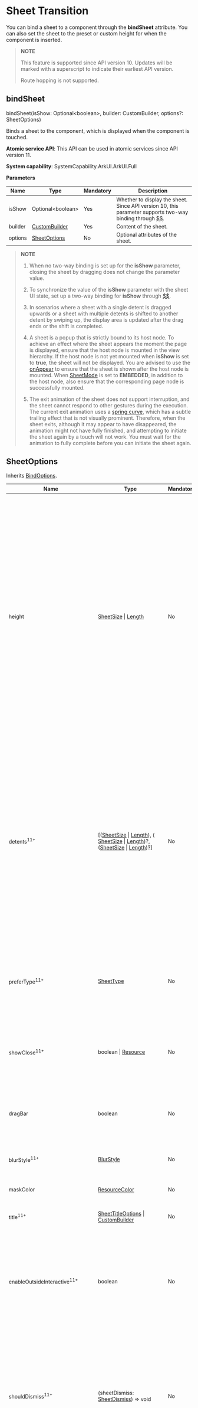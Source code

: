 # Sheet Transition

You can bind a sheet to a component through the **bindSheet** attribute. You can also set the sheet to the preset or custom height for when the component is inserted.

>  **NOTE**
>
>  This feature is supported since API version 10. Updates will be marked with a superscript to indicate their earliest API version.
>
>  Route hopping is not supported.

## bindSheet

bindSheet(isShow: Optional\<boolean\>, builder: CustomBuilder, options?: SheetOptions)

Binds a sheet to the component, which is displayed when the component is touched.

**Atomic service API**: This API can be used in atomic services since API version 11.

**System capability**: SystemCapability.ArkUI.ArkUI.Full

**Parameters**

| Name | Type                                       | Mandatory| Description                                                        |
| ------- | ------------------------------------------- | ---- | ------------------------------------------------------------ |
| isShow  | Optional\<boolean\>                          | Yes  | Whether to display the sheet.<br>Since API version 10, this parameter supports two-way binding through [$$](../../../quick-start/arkts-two-way-sync.md).|
| builder | [CustomBuilder](ts-types.md#custombuilder8) | Yes  | Content of the sheet.                                        |
| options | [SheetOptions](#sheetoptions)               | No  | Optional attributes of the sheet.                                  |

> **NOTE**
>
> 1. When no two-way binding is set up for the **isShow** parameter, closing the sheet by dragging does not change the parameter value.
>
> 2. To synchronize the value of the **isShow** parameter with the sheet UI state, set up a two-way binding for **isShow** through [$$](../../../quick-start/arkts-two-way-sync.md).
>
> 3. In scenarios where a sheet with a single detent is dragged upwards or a sheet with multiple detents is shifted to another detent by swiping up, the display area is updated after the drag ends or the shift is completed.
>
> 4. A sheet is a popup that is strictly bound to its host node. To achieve an effect where the sheet appears the moment the page is displayed, ensure that the host node is mounted in the view hierarchy. If the host node is not yet mounted when **isShow** is set to **true**, the sheet will not be displayed. You are advised to use the [onAppear](ts-universal-events-show-hide.md#onappear) to ensure that the sheet is shown after the host node is mounted.
> When [SheetMode](#sheetmode12) is set to **EMBEDDED**, in addition to the host node, also ensure that the corresponding page node is successfully mounted.
>
> 5. The exit animation of the sheet does not support interruption, and the sheet cannot respond to other gestures during the execution. The current exit animation uses a [spring curve](../../../ui/arkts-spring-curve.md), which has a subtle trailing effect that is not visually prominent. Therefore, when the sheet exits, although it may appear to have disappeared, the animation might not have fully finished, and attempting to initiate the sheet again by a touch will not work. You must wait for the animation to fully complete before you can initiate the sheet again.
>
## SheetOptions

Inherits [BindOptions](#bindoptions).

| Name             | Type                                      | Mandatory  | Description             |
| --------------- | ---------------------------------------- | ---- | --------------- |
| height          | [SheetSize](#sheetsize) \| [Length](ts-types.md#length) | No   | Height of the sheet.<br>Default value: **LARGE**<br>**NOTE**<br>In versions earlier than API version 12, this attribute is ineffective for a bottom sheet in landscape mode; the height is fixed at 8 vp from the top of the screen.<br>Since API version 12, this attribute takes effect for a bottom sheet in landscape mode; the maximum height is 8 vp from the top of the screen.<br>Since API version 14, for a bottom sheet in landscape mode, the maximum height is 8 vp from the top of the screen if there is no status bar, and 8 vp from the status bar if there is one.<br>When a bottom sheet has **detents** set, this attribute is ineffective.<br>For a bottom sheet in portrait mode, the maximum height is 8 vp from the status bar.<br>For center and popup sheets set to **SheetSize.LARGE** or **SheetSize.MEDIUM**, this attribute is ineffective, with the default height being 560 vp. For center and popup sheets, the minimum height is 320 vp, and the maximum height is 90% of the shorter edge of the window. If the height specified by **Length** and the height adaptively set with **SheetSize.FIT_CONTENT** exceed the maximum height, the maximum height is used instead. If they are less than the minimum height, the minimum height is used instead.<br>**Atomic service API**: This API can be used in atomic services since API version 11.|
| detents<sup>11+</sup> | [([SheetSize](#sheetsize) \| [Length](ts-types.md#length)), ( [SheetSize](#sheetsize) \| [Length](ts-types.md#length))?, ([SheetSize](#sheetsize) \| [Length](ts-types.md#length))?] | No| Array of heights where the sheet can rest.<br>**NOTE**<br>Since API version 12, this attribute takes effect for a bottom sheet in landscape mode.<br>In earlier versions, this attribute takes effect only for the bottom sheet in portrait mode. The first height in the tuple is the initial height.<br>The sheet can switch between heights by dragging. After the sheet is dragged and released, it switches to the target height or remains at the current height, depending on the velocity and distance.<br> If the velocity exceeds the threshold, the sheet switches to the target height in the same direction as the velocity. If the velocity is less than the threshold, the displacement distance is used for judgement. If the displacement distance is greater than 1/2 of the distance between the current and target positions, the sheet switches to the target height in the same direction as the velocity; otherwise, the sheet remains at the current height.<br> Velocity threshold: 1000; Distance threshold: 50%.<br>**Atomic service API**: This API can be used in atomic services since API version 12.|
| preferType<sup>11+</sup> | [SheetType](#sheettype11)| No| Type of the sheet.<br>**NOTE**<br>The types supported by the sheet vary by window.<br>1. Width < 600 vp: bottom<br>2. 600 vp <= width < 840 vp: bottom and center (default)<br>3. Width >= 840 vp: bottom, center, and popup (default)<br>**Atomic service API**: This API can be used in atomic services since API version 12.|
| showClose<sup>11+</sup> | boolean \| [Resource](ts-types.md#resource) | No| Whether to display the close icon. By default, the icon is displayed.<br> On 2-in-1 devices, the icon does not have a background by default.<br>**NOTE**<br>The value of **Resource** must be of the Boolean type.<br>**Atomic service API**: This API can be used in atomic services since API version 12.|
| dragBar         | boolean                                  | No   | Whether to display the drag bar.<br>**NOTE**<br>By default, the drag bar is displayed only when the sheet's **detents** attribute is set to multiple heights and the settings take effect.  <br>**Atomic service API**: This API can be used in atomic services since API version 11.|
| blurStyle<sup>11+</sup> | [BlurStyle](ts-universal-attributes-background.md#blurstyle9) | No| Background blur of the sheet. By default, there is no background blur.<br>**Atomic service API**: This API can be used in atomic services since API version 12.|
| maskColor | [ResourceColor](ts-types.md#resourcecolor) | No| Mask color of the sheet.<br>**Atomic service API**: This API can be used in atomic services since API version 11.|
| title<sup>11+</sup> | [SheetTitleOptions](#sheettitleoptions11) \| [CustomBuilder](ts-types.md#custombuilder8) | No| Title of the sheet.<br>**Atomic service API**: This API can be used in atomic services since API version 12.|
| enableOutsideInteractive<sup>11+</sup> | boolean | No| Whether to allow users to interact with the page pertaining to the sheet.<br>**NOTE**<br>The value **true** means that interactions are allowed, in which case no mask is not displayed. The value **false** means that interactions are not allowed, in which case a mask is displayed. If this parameter is not set, interactions are allowed for the popup sheet, but not for bottom and center sheets. If this parameter is set to **true**, the setting of **maskColor** does not take effect.<br>**Atomic service API**: This API can be used in atomic services since API version 12.|
| shouldDismiss<sup>11+</sup> | (sheetDismiss: [SheetDismiss](#sheetdismiss11)) => void | No| Callback invoked when the user performs an interactive dismiss operation: pulling down or clicking the back button, the mask, or the close icon.<br>**NOTE**<br>If this callback is registered, the sheet is not dismissed immediately when the user performs the above operations. To dismiss the sheet, you must call **shouldDismiss.dismiss()** in the callback.<br>If this callback is not registered, the sheet is dismissed immediately when the user performs the above operations, without any additional behavior.<br>It is recommended that this API be used in scenarios where a [secondary confirmation](../../../ui/arkts-sheet-page.md#secondary-confirmation-capability) is required<br>**Atomic service API**: This API can be used in atomic services since API version 12.|
| onWillDismiss<sup>12+</sup> | [DismissSheetAction](#dismisssheetaction12) | No   | Callback invoked when the user performs an interactive dismiss operation: pulling down or clicking the back button, the mask, or the close icon, to obtain the type of dismiss operation and decide whether to dismiss the sheet.<br>**NOTE**<br>If this callback is registered, the sheet is not dismissed immediately when the user performs the above operations. Instead,you can use the [reason](../js-apis-promptAction.md#dismissreason12) parameter in the callback to determine the type of dismiss operation and decide whether to dismiss the sheet.<br>If this callback is not registered, the sheet is dismissed immediately when the user performs the above operations, without any additional behavior.<br>No further interception with **onWillDismiss** is allowed in an **onWillDismiss** callback.<br>It is recommended that this API be used in scenarios where a [secondary confirmation](../../../ui/arkts-sheet-page.md#secondary-confirmation-capability) is required<br>**Atomic service API**: This API can be used in atomic services since API version 12.|
| onWillSpringBackWhenDismiss<sup>12+</sup> | [SpringBackAction](#springbackaction12) | No   | Callback invoked when the user performs a pull-down-to-dismiss gesture, to control the bounce effect.<br>**NOTE**<br>If this callback is registered along with **shouldDismiss** or **onWillDismiss**,you can control whether the sheet bounces back during the pull-down-to-dismiss operation by calling **springBack** in the callback.<br>If this callback is not registered but **shouldDismiss** or **onWillDismiss** is registered, the sheet will bounce back before remaining open or being dismissed based on the callback behavior.<br>If neither this callback nor **shouldDismiss** or **onWillDismiss** is registered, the sheet is dismissed by default during the pull-down-to-dismiss operation.<br>**Atomic service API**: This API can be used in atomic services since API version 12.|
| onHeightDidChange<sup>12+</sup> | Callback&lt;number&gt; | No| Callback for changes in the height of the sheet.<br>**NOTE**<br>For a bottom sheet, the height of each frame is only returned when there are changes in detents or during drag actions. When the sheet is pulled up or making space for the soft keyboard, only the final height is returned. For other types of sheets, the final height is only returned when the sheet is pulled up.<br>The return value is in px.<br>**Atomic service API**: This API can be used in atomic services since API version 12.|
| onDetentsDidChange<sup>12+</sup> | Callback&lt;number&gt; | No| Callback for changes in the detents of the sheet.<br>**NOTE**<br>For a bottom sheet, the final height is returned when there are changes in detents.<br>The return value is in px.<br>**Atomic service API**: This API can be used in atomic services since API version 12.|
| onWidthDidChange<sup>12+</sup> | Callback&lt;number&gt; | No| Callback for changes in the width of the sheet.<br>**NOTE**<br>The final height is returned when there are changes in the width.<br>The return value is in px.<br>**Atomic service API**: This API can be used in atomic services since API version 12.|
| onTypeDidChange<sup>12+</sup> | Callback&lt;[SheetType](#sheettype11)&gt;| No| Callback for changes in the type of the sheet.<br>**NOTE**<br>The final type is returned when there are changes in the type.<br>**Atomic service API**: This API can be used in atomic services since API version 12.|
| borderWidth<sup>12+</sup> | [Dimension](ts-types.md#dimension10) \| [EdgeWidths](ts-types.md#edgewidths9) \| [LocalizedEdgeWidths](ts-types.md#localizededgewidths12)<sup>12+</sup>  | No| Border width of the sheet.<br>You can set the width for all four sides or set separate widths for individual sides.<br>Default value: **0**<br> Percentage parameter method: Set the border width of the sheet as a percentage of the width of the parent element.<br>If the left and right border widths of the sheet are greater than the width of the sheet, and the top and bottom border widths are greater than the height of the sheet, the display may not appear as expected.<br>**NOTE**<br>For bottom sheets, the bottom border width setting is ineffective.<br>**Atomic service API**: This API can be used in atomic services since API version 12.|
| borderColor<sup>12+</sup> | [ResourceColor](ts-types.md#resourcecolor) \| [EdgeColors](ts-types.md#edgecolors9) \| [LocalizedEdgeColors](ts-types.md#localizededgecolors12)<sup>12+</sup>  | No| Border color of the sheet.<br>Default value: **Color.Black**<br> **borderColor** must be used with **borderWidth** in pairs.<br>**NOTE**<br>For bottom sheets, the bottom border color setting is ineffective.<br>**Atomic service API**: This API can be used in atomic services since API version 12.|
| borderStyle<sup>12+</sup> | [BorderStyle](ts-appendix-enums.md#borderstyle) \| [EdgeStyles](ts-types.md#edgestyles9)  | No| Border style of the sheet.<br>Default value: **BorderStyle.Solid**<br> **borderStyle** must be used with **borderWidth** in pairs.<br>**NOTE**<br>For bottom sheets, the bottom border style setting is ineffective.<br>**Atomic service API**: This API can be used in atomic services since API version 12.|
| width<sup>12+</sup> | [Dimension](ts-types.md#dimension10)   | No| Width of the sheet.<br> Percentage parameter method: Set the width of the sheet as a percentage of the width of the parent element. <br>**Atomic service API**: This API can be used in atomic services since API version 12.|
| shadow<sup>12+</sup> | [ShadowOptions](ts-universal-attributes-image-effect.md#shadowoptions) \| [ShadowStyle](ts-universal-attributes-image-effect.md#shadowstyle10)   | No| Shadow of the sheet.<br>Default value for 2-in-1 devices: **ShadowStyle.OUTER_FLOATING_SM**<br>**Atomic service API**: This API can be used in atomic services since API version 12.|
| uiContext<sup>12+</sup> | [UIContext](../js-apis-arkui-UIContext.md#uicontext)   | No| **UIContext** instance corresponding to the window where the sheet is displayed.<br>**NOTE**<br>The sheet launched with [openBindSheet](../js-apis-arkui-UIContext.md#openbindsheet12) does not support setting or updating this attribute.<br>**Atomic service API**: This API can be used in atomic services since API version 12.|
| mode<sup>12+</sup> | [SheetMode](#sheetmode12)   | No| Display mode of the sheet.<br>Default value: **SheetMode.OVERLAY**<br>**NOTE**<br> 1. During the display of the sheet, the **mode** attribute does not support dynamic changes. The display hierarchy of the two modes is entirely different, making it impossible to switch a sheet from one mode to another while it is being displayed. You are advised to clearly define and fix the **mode** value to ensure consistency in the display hierarchy.<br> 2. The **UIContext** attribute cannot be set when **SheetMode.EMBEDDED** is set, as their corresponding sheet display hierarchy effects are mutually conflicting.<br>3. For a sheet launched with [openBindSheet](../js-apis-arkui-UIContext.md#openbindsheet12), if a valid target ID is not provided, **SheetMode.EMBEDDED** cannot be set, and the default value **SheetMode.OVERLAY** is used.<br>**Atomic service API**: This API can be used in atomic services since API version 12.|
| scrollSizeMode<sup>12+</sup> | [ScrollSizeMode](#scrollsizemode12)   | No| Timing for updating the content display area of the sheet when it is scrolled.<br>Default value: **ScrollSizeMode.FOLLOW_DETENT**|
| keyboardAvoidMode<sup>13+</sup> | [SheetKeyboardAvoidMode](#sheetkeyboardavoidmode13) | No| How the sheet avoids the soft keyboard when it is brought up.<br> Default value: **TRANSLATE_AND_SCROLL**<br>**Atomic service API**: This API can be used in atomic services since API version 13.|
| enableHoverMode<sup>14+</sup>              | boolean | No  | Whether to enable the hover mode.<br>Default value: **false**, meaning not to enable the hover mode.<br>**NOTE**<br>The bottom and popup sheets do not respond in the hover mode.|
| hoverModeArea<sup>14+</sup>              | [HoverModeAreaType](ts-appendix-enums.md#hovermodeareatype14) | No  | Display area of the dialog box in hover mode.<br>Default value: **HoverModeAreaType.BOTTOM_SCREEN**|
| radius<sup>16+</sup> | [LengthMetrics](../js-apis-arkui-graphics.md#lengthmetrics12) \| [BorderRadiuses](ts-types.md#borderradiuses9) \| [LocalizedBorderRadiuses](ts-types.md#LocalizedBorderRadiuses12) | No| Corner radius of the sheet.<br>To deliver the optimal experience, use the same radius for the four corners.<br>Default value: **32vp**<br>**NOTE**<br>1. The corner radius is displayed based on the set value. If it is not set, the default value is used. The bottom sheet does not display the bottom two corners, even if they are set.<br>2. If different corner radii are set for the four corners and one of the values is invalid, the corner pertaining to the invalid value is reset to the default value, while the other corners retain their set values. If a uniform corner radius is set for all four corners and the value is invalid, all four corners are reset to the default value.<br>3. When the corner radius is set as a percentage, the width of the sheet is used as the reference.<br>4. If the corner radius is greater than half the width of the sheet, it is set to half the width of the sheet.<br>5. If the height of the sheet is too small and the corner radius is set too large, it may cause display issues.<br>**Atomic service API**: This API can be used in atomic services since API version 16.|
## SheetSize

| Name                     | Value   | Description                        |
| ------------------------- | ---- | -------------------------------- |
| MEDIUM                    | 0    | The sheet height is half of the screen height.<br>**Atomic service API**: This API can be used in atomic services since API version 11.  |
| LARGE                     | 1    | The sheet height is almost the screen height.<br>**Atomic service API**: This API can be used in atomic services since API version 11.  |
| FIT_CONTENT<sup>11+</sup> | 2    | The sheet height automatically adapts to the content.<br>**Atomic service API**: This API can be used in atomic services since API version 12.|

## BindOptions

| Name           | Type                                      | Mandatory| Description                    |
| --------------- | ------------------------------------------ | ---- | ------------------------ |
| backgroundColor | [ResourceColor](ts-types.md#resourcecolor) | No  | Background color of the sheet.<br>Default value: **Color.White**<br>**Atomic service API**: This API can be used in atomic services since API version 11.|
| onWillAppear<sup>12+</sup>        | () => void                                 | No  | Callback for when the sheet is about to be displayed (before the animation starts). **Atomic service API**: This API can be used in atomic services since API version 12.|
| onAppear        | () => void                                 | No  | Callback for when the sheet is displayed (after the animation ends).<br>**Atomic service API**: This API can be used in atomic services since API version 11.|
| onWillDisappear<sup>12+</sup>     | () => void                                 | No  | Callback for when the sheet is about to disappear (before the animation starts).<br>**NOTE**<br>Modifying state variables within the **onWillDisappear** function is not allowed, as it may lead to unstable component behavior. **Atomic service API**: This API can be used in atomic services since API version 12.|
| onDisappear     | () => void                                 | No  | Callback for when the sheet disappears (after the animation ends).<br>**Atomic service API**: This API can be used in atomic services since API version 11.|

## SheetType<sup>11+</sup>

**Atomic service API**: This API can be used in atomic services since API version 12.

| Name  | Value  | Description                                              |
| ------ | ---- | ------------------------------------------------------ |
| BOTTOM | 0    | Bottom sheet.                                            |
| CENTER | 1    | Center sheet.                                            |
| POPUP  | 2    | Popup sheet. The popup sheet cannot be dismissed with a pull-down gesture.|

## SheetDismiss<sup>11+</sup>

**Atomic service API**: This API can be used in atomic services since API version 12.

| Name   | Type      | Mandatory| Description                                                        |
| ------- | ---------- | ---- | ------------------------------------------------------------ |
| dismiss | () => void | Yes  | Callback for dismissing the sheet. Call this API only when you need the sheet to exit.|

## SheetTitleOptions<sup>11+</sup>

**Atomic service API**: This API can be used in atomic services since API version 12.

| Name    | Type                                  | Mandatory| Description                |
| -------- | -------------------------------------- | ---- | -------------------- |
| title    | [ResourceStr](ts-types.md#resourcestr) | Yes  | Main title of the sheet.|
| subtitle | [ResourceStr](ts-types.md#resourcestr) | No  | Subtitle of the sheet.|

## SheetMode<sup>12+</sup>

**Atomic service API**: This API can be used in atomic services since API version 12.

| Name                     | Value  | Description                        |
| ------------------------- | ---- | -------------------------------- |
| OVERLAY                   | 0    | The sheet is displayed at the top of the window corresponding to the current **UIContext** instance, above all pages. It is displayed at the same level as dialog boxes.  |
| EMBEDDED                  | 1    | The sheet is displayed at the top of the current page.<br>**NOTE**<br>Currently, the sheet can only be mounted on a **Page** or **NavDestination** node, with priority given to the **NavDestination** node if it is present. This means that, the sheet can only be displayed at the top of these two types of pages.<br> In this mode, new pages can overlay the sheet, and when the user returns to the previous page, the sheet remains present without losing its content.<br> In this mode, you must ensure that the target page node, such as the **Page** node, has been attached to the tree before bringing up the sheet; otherwise, the sheet will not be able to be attached to the corresponding page node.|

## ScrollSizeMode<sup>12+</sup>
| Name          | Value  | Description                        |
| ------------------------- | ---- | -------------------------------- |
| FOLLOW_DETENT | 0    | The sheet updates the content display area after a swipe ends.  |
| CONTINUOUS    | 1    | The sheet continuously updates the content display area during the scroll process.|

## DismissSheetAction<sup>12+</sup>

**Atomic service API**: This API can be used in atomic services since API version 12.

| Name             | Type                                      | Mandatory  | Description           |
| --------------- | ---------------------------------------- | ---- | ------------- |
| dismiss | function | Yes   | Callback for dismissing the sheet. Call this API when you need to exit the page.|
| reason | [DismissReason](../js-apis-promptAction.md#dismissreason12) | Yes   | Type of operation that causes the sheet to be dismissed. |

## SpringBackAction<sup>12+</sup>

| Name             | Type                                      | Mandatory  | Description           |
| --------------- | ---------------------------------------- | ---- | ------------- |
| springBack | function | Yes   | Callback to control the interactive spring back before the sheet is dismissed. |

## SheetKeyboardAvoidMode<sup>13+</sup>

| Name          | Value  | Description                        |
| ------------------------- | ---- | -------------------------------- |
| NONE | 0    | Disables keyboard avoidance for the sheet.  |
| TRANSLATE_AND_RESIZE    | 1    | Lifts the sheet to avoid the keyboard;<br>if not enough, resizes the content.|
| RESIZE_ONLY    | 2    | Resizes the content to avoid the keyboard.|
| TRANSLATE_AND_SCROLL    | 3    | Lifts the sheet to avoid the keyboard;<br>if not enough, scrolls the content.|

## Example
### Example 1: Setting Sheets with Different Heights

This example demonstrates how to set different heights for sheets using the **height** property.

```ts
// xxx.ets
@Entry
@Component
struct SheetTransitionExample {
  @State isShow: boolean = false
  @State isShow2: boolean = false
  @State sheetHeight: number = 300;

  @Builder
  myBuilder() {
    Column() {
      Button("change height")
        .margin(10)
        .fontSize(20)
        .onClick(() => {
          this.sheetHeight = 500;
        })

      Button("Set Illegal height")
        .margin(10)
        .fontSize(20)
        .onClick(() => {
          this.sheetHeight = -1;
        })

      Button("close modal 1")
        .margin(10)
        .fontSize(20)
        .onClick(() => {
          this.isShow = false;
        })
    }
    .width('100%')
    .height('100%')
  }

  build() {
    Column() {
      Button("transition modal 1")
        .onClick(() => {
          this.isShow = true
        })
        .fontSize(20)
        .margin(10)
        .bindSheet($$this.isShow, this.myBuilder(), {
          height: this.sheetHeight,
          backgroundColor: Color.Green,
          onWillAppear: () => {
            console.log("BindSheet onWillAppear.")
          },
          onAppear: () => {
            console.log("BindSheet onAppear.")
          },
          onWillDisappear: () => {
            console.log("BindSheet onWillDisappear.")
          },
          onDisappear: () => {
            console.log("BindSheet onDisappear.")
          }
        })
    }
    .justifyContent(FlexAlign.Center)
    .width('100%')
    .height('100%')
  }
}
```

![en-us_sheet](figures/en-us_sheet1.gif)

### Example 2: Setting Three Different Height Detents

This example demonstrates how to use the **detents** property of **bindSheet** to set three different height detents for a sheet.
1. The drag bar is only effective when there are multiple height detents.
2. Unlike the **height** property, which can set different heights at different times, the **detents** property provides a gesture to switch between detent heights and is more suitable for fixed height intervals.
3. If the height range is uncertain or there may be more than three different heights, avoid using the **detents** property.

```ts
// xxx.ets
@Entry
@Component
struct SheetTransitionExample {
  @State isShow: boolean = false

  @Builder
  myBuilder() {
    Column() {
      Button("content1")
        .margin(10)
        .fontSize(20)

      Button("content2")
        .margin(10)
        .fontSize(20)
    }
    .width('100%')
  }

  build() {
    Column() {
      Button("transition modal 1")
        .onClick(() => {
          this.isShow = true
        })
        .fontSize(20)
        .margin(10)
        .bindSheet($$this.isShow, this.myBuilder(), {
          detents: [SheetSize.MEDIUM, SheetSize.LARGE, 200],
          backgroundColor: Color.Gray,
          blurStyle: BlurStyle.Thick,
          showClose: true,
          title: { title: "title", subtitle: "subtitle" },
        })
    }
    .justifyContent(FlexAlign.Start)
    .width('100%')
    .height('100%')
  }
}
```

![en-us_sheet](figures/en-us_sheet2.gif)

### Example 3: Setting the Border Width and Color

This example demonstrates how to use the **borderWidth** and **borderColor** properties with **LocalizedEdgeWidths** and **LocalizedEdgeColors** types in **bindSheet**.

```ts
// xxx.ets
import { LengthMetrics } from '@kit.ArkUI'

@Entry
@Component
struct SheetTransitionExample {
  @State isShow: boolean = false

  @Builder
  myBuilder() {
    Column() {
      Button("content1")
        .margin(10)
        .fontSize(20)

      Button("content2")
        .margin(10)
        .fontSize(20)
    }
    .width('100%')
  }

  build() {
    Column() {
      Button("transition modal 1")
        .onClick(() => {
          this.isShow = true
        })
        .fontSize(20)
        .margin(10)
        .bindSheet($$this.isShow, this.myBuilder(), {
          detents: [SheetSize.MEDIUM, SheetSize.LARGE, 200],
          backgroundColor: Color.Gray,
          blurStyle: BlurStyle.Thick,
          showClose: true,
          title: { title: "title", subtitle: "subtitle" },
          borderWidth: { top: LengthMetrics.vp(10), start: LengthMetrics.vp(10), end: LengthMetrics.vp(20) },
          borderColor: { top: Color.Pink, start: Color.Blue, end: Color.Yellow },
        })
    }
    .justifyContent(FlexAlign.Start)
    .width('100%')
    .height('100%')
  }
}
```

The following shows how the example is represented with left-to-right scripts.

![en-us_sheet](figures/en-us_sheet3_ltr.png)

The following shows how the example is represented with right-to-left scripts.

![en-us_sheet](figures/en-us_sheet3_rtl.png)

### Example 4: Using Dismiss Callbacks

This example shows how to register **onWillDismiss** and **onWillSpringBackWhenDismiss** with **bindSheet**.

```ts
// xxx.ets
@Entry
@Component
struct bindSheetExample {
  @State isShow: Boolean = false;

  @Builder
  myBuilder() {
    Column() {
      Button() {
        Text("CONTEXT")
      }.height(50)
    }
  }

  build() {
    Column() {
      Button("NoRegisterSpringback")
        .onClick(() => {
          this.isShow = true
        })
        .fontSize(20)
        .margin(10)
        .bindSheet($$this.isShow, this.myBuilder(), {
          height: SheetSize.MEDIUM,
          blurStyle: BlurStyle.Thick,
          showClose: true,
          title: { title: "title", subtitle: "subtitle" },
          preferType: SheetType.CENTER,


          onWillDismiss: ((DismissSheetAction: DismissSheetAction) => {
            if (DismissSheetAction.reason == DismissReason.SLIDE_DOWN) {
              DismissSheetAction.dismiss() // Register the dismiss behavior.
            }
          }),

          onWillSpringBackWhenDismiss: ((SpringBackAction: SpringBackAction) => {
            // If springBack is not registered, the sheet will not exhibit a spring back effect when pulled down.
            //SpringBackAction.springBack()
          }),
        })
    }
  }
}
```
![en-us_sheet](figures/en-us_sheet4.gif)

### Example 5: Setting Content Update Timing

This example shows how to use **ScrollSizeMode.CONTINUOUS**, which continuously updates the content and is suitable for detents with multiple height settings.
Whenever possible, minimize UI loading time within the builder, as real-time content refreshing during scrolling has higher performance requirements.

```ts
// xxx.ets
@Entry
@Component
struct Index {
  @State isShow: boolean = false;

  @Builder
  myBuilder() {
    Column() {
      Column()
        .backgroundColor(Color.Blue)
        .height(200)
        .width('100%')
      Column()
        .backgroundColor(Color.Green)
        .height(200)
        .width('100%')
    }
  }

  build() {
    Column() {
      Button('BindSheet')
        .onClick(() => {
          this.isShow = true;
        })
        .bindSheet($$this.isShow, this.myBuilder(), {
          detents: [300, 600, 900],
          uiContext: this.getUIContext(),
          mode: SheetMode.OVERLAY,
          scrollSizeMode: ScrollSizeMode.CONTINUOUS,
          backgroundColor: Color.Orange,
          title: { title: 'Title', subtitle: 'Subtitle' }
        })
    }
    .justifyContent(FlexAlign.Center)
    .width('100%')
    .height('100%')
  }
}
```
The sheet's content height is not updated until the user stops dragging and releases the sheet.

![en-us_sheet](figures/en-us_sheet5_ltr.gif)

The sheet's content height is updated in real time as the user drags the sheet.

![en-us_sheet](figures/en-us_sheet5_rtl.gif)

### Example 6: Listening for Keyboard Height Changes

This example shows how to listen for keyboard height changes and adjust the scroll of a scrollable component based on these changes in **resizeOnly** mode.

```ts
//xxx.ets
import { window } from '@kit.ArkUI';
import { BusinessError } from '@kit.BasicServicesKit';

@Entry
@Component
struct ListenKeyboardHeightChange {
  @State isShow: boolean = false;
  @State avoidMode: SheetKeyboardAvoidMode = SheetKeyboardAvoidMode.RESIZE_ONLY;
  scroller = new Scroller();
  private arr: number[] = [0, 1, 2, 3, 4, 5, 6];
  @State scrollHeight: number = 0;
  @State keyBoardChange: boolean = false;
  windowClass: window.Window | undefined = undefined;

  aboutToAppear(): void {
    try {
      window.getLastWindow(getContext(this), (err: BusinessError, data) => {
        const errCode: number = err.code;
        if (errCode) {
          console.error(`Failed to obtain the top window, Cause code: ${err.code}, message: ${err.message}`);
          return;
        }
        this.windowClass = data;
        try {
          if (this.windowClass !== undefined) {
            console.log('success in listen height change');
            // Register a listener for keyboard height changes.
            this.windowClass.on('keyboardHeightChange', this.callback);
          }
        } catch (exception) {
          console.error(`Failed to enable the listener for keyboard height changes, Cause code: ${exception.code}, message: ${exception.message}`);
        }
        console.info('Succeeded in obtaining the top window. Data: ' + JSON.stringify(data));
      });
    } catch (exception) {
      console.error(`Failed to obtain the top window, Cause code: ${exception.code}, message: ${exception.message}`);
    }
  }

  // Set the flag when keyboard height changes.
  callback = (height: number) => {
    this.scrollHeight = height;
    console.log('height change: ' + this.scrollHeight);
    if (height !== 0) {
      this.keyBoardChange = true;
    }
  }
  // Trigger scroll when the scrollable component height changes based on the flag.
  sizeChangeCallback = (oldValue: SizeOptions, newValue: SizeOptions) => {
    if (this.keyBoardChange) {
      this.scroller.scrollBy(0, this.scrollHeight);
      this.keyBoardChange = false;
    }
  }

  @Builder
  myBuilder() {
    Scroll(this.scroller) {
      Column() {
        ForEach(this.arr, (item: number) => {
          Row() {
            Text(item.toString())
              .width('80%')
              .height(60)
              .backgroundColor('#3366CC')
              .borderRadius(15)
              .fontSize(16)
              .textAlign(TextAlign.Center)
              .margin({ top: 5 })
          }
        }, (item: number) => item.toString())

        TextInput().height('100')

        Flex({ alignItems: ItemAlign.End }) {
          Row() {
            Button("click")
              .margin(10)
              .fontSize(20)
              .width('45%')

            Button("cancel")
              .margin(10)
              .fontSize(20)
              .width('45%')
          }.width('100%')
        }.height('100%')
      }.margin({ right: 15 })
    }
    .scrollBar(BarState.On)
    .scrollable(ScrollDirection.Vertical)
    .onSizeChange(this.sizeChangeCallback)
  }

  build() {
    Column() {
      Button("transition modal 1")
        .onClick(() => {
          this.isShow = true
        })
        .fontSize(20)
        .margin(10)
        .bindSheet($$this.isShow, this.myBuilder(), {
          detents: [SheetSize.MEDIUM, SheetSize.LARGE, 200],
          backgroundColor: Color.Gray,
          blurStyle: BlurStyle.Thick,
          showClose: true,
          title: { title: "title", subtitle: "subtitle" },
          keyboardAvoidMode: SheetKeyboardAvoidMode.RESIZE_ONLY
        })
    }
    .justifyContent(FlexAlign.Start)
    .width('100%')
    .height('100%')
  }
}
```

### Example 7: Setting the Corner Radius in a Mirrored Layout

This example demonstrates how to set different corner radii for a sheet in a mirrored layout. Typically, to avoid a poor visual experience, do not set different values.

In this example, the **radius** property of the sheet uses the LocalizedBorderRadiuses type.

```ts
import { LengthMetrics } from '@kit.ArkUI';

@Entry
@Component
struct SheetTransitionExample {
  @State isShow: boolean = false

  @Builder
  myBuilder() {
    Column() {
      Button("content1")
        .margin(10)
        .fontSize(20)

      Button("content2")
        .margin(10)
        .fontSize(20)
    }
    .width('100%')
  }

  build() {
    Column() {
      Button("transition modal 1")
        .onClick(() => {
          this.isShow = true
        })
        .fontSize(20)
        .margin(10)
        .bindSheet($$this.isShow, this.myBuilder(), {
          detents: [SheetSize.MEDIUM, SheetSize.LARGE, 200],
          title: { title: "title", subtitle: "subtitle" },
          radius: { topStart: LengthMetrics.vp(50), topEnd: LengthMetrics.vp(10) },
        })
    }
    .justifyContent(FlexAlign.Start)
    .width('100%')
    .height('100%')
  }
}
```

The following shows how the example is represented with left-to-right scripts.

![en-us_sheet](figures/en-us_sheet7_ltr.png)

The following shows how the example is represented with right-to-left scripts.

![en-us_sheet](figures/en-us_sheet7_rtl.png)
